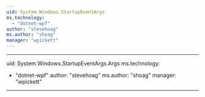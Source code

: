 ```yaml
---
uid: System.Windows.StartupEventArgs
ms.technology: 
  - "dotnet-wpf"
author: "stevehoag"
ms.author: "shoag"
manager: "wpickett"
---
```


---
uid: System.Windows.StartupEventArgs.Args
ms.technology: 
  - "dotnet-wpf"
author: "stevehoag"
ms.author: "shoag"
manager: "wpickett"
---
